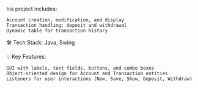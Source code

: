 his project includes:

    Account creation, modification, and display
    Transaction handling: deposit and withdrawal
    Dynamic table for transaction history

🛠️ Tech Stack: Java, Swing

💡 Key Features:

    GUI with labels, text fields, buttons, and combo boxes
    Object-oriented design for Account and Transaction entities
    Listeners for user interactions (New, Save, Show, Deposit, Withdraw)

